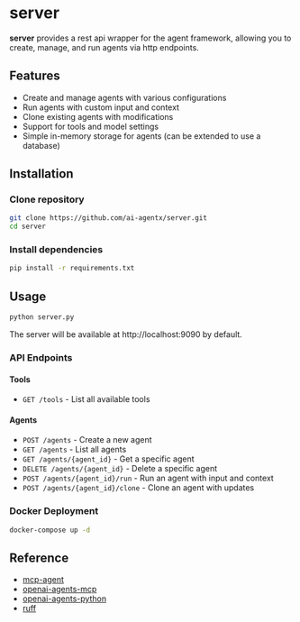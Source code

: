 # server

**server** provides a rest api wrapper for the agent framework, allowing you to create, manage, and run agents via http endpoints.

## Features

- Create and manage agents with various configurations
- Run agents with custom input and context
- Clone existing agents with modifications
- Support for tools and model settings
- Simple in-memory storage for agents (can be extended to use a database)

## Installation

### Clone repository

```bash
git clone https://github.com/ai-agentx/server.git
cd server
```

### Install dependencies

```bash
pip install -r requirements.txt
```

## Usage

```bash
python server.py
```

The server will be available at http://localhost:9090 by default.

### API Endpoints

#### Tools

- `GET /tools` - List all available tools

#### Agents

- `POST /agents` - Create a new agent
- `GET /agents` - List all agents
- `GET /agents/{agent_id}` - Get a specific agent
- `DELETE /agents/{agent_id}` - Delete a specific agent
- `POST /agents/{agent_id}/run` - Run an agent with input and context
- `POST /agents/{agent_id}/clone` - Clone an agent with updates

### Docker Deployment

```bash
docker-compose up -d
```

## Reference

- [mcp-agent](https://github.com/lastmile-ai/mcp-agent)
- [openai-agents-mcp](https://github.com/lastmile-ai/openai-agents-mcp)
- [openai-agents-python](https://github.com/openai/openai-agents-python)
- [ruff](https://github.com/astral-sh/ruff)
